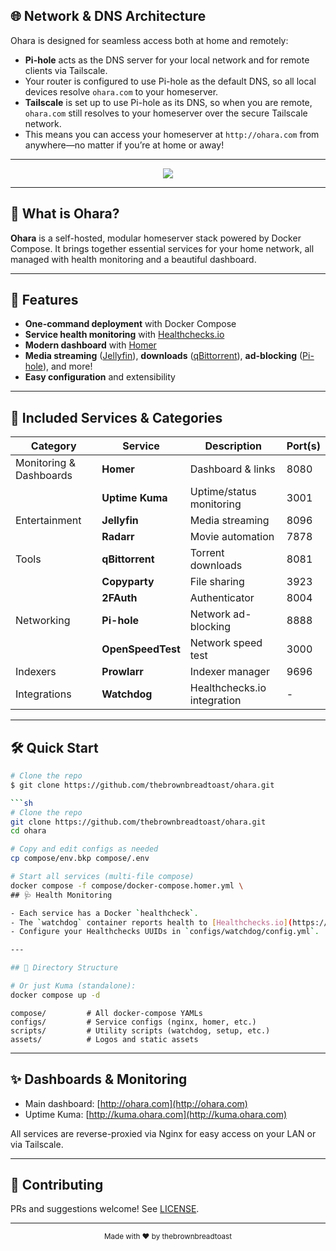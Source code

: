 ## 🌐 Network & DNS Architecture

Ohara is designed for seamless access both at home and remotely:

- **Pi-hole** acts as the DNS server for your local network and for remote clients via Tailscale.
- Your router is configured to use Pi-hole as the default DNS, so all local devices resolve `ohara.com` to your homeserver.
- **Tailscale** is set up to use Pi-hole as its DNS, so when you are remote, `ohara.com` still resolves to your homeserver over the secure Tailscale network.
- This means you can access your homeserver at `http://ohara.com` from anywhere—no matter if you’re at home or away!

---

<p align="center">
	<img src="https://healthchecks.io/badge/b02318c7-d44f-4edf-b034-4b3afc/jMNtyHx2-2.svg"/>
</p>

---

## 🏡 What is Ohara?

**Ohara** is a self-hosted, modular homeserver stack powered by Docker Compose. It brings together essential services for your home network, all managed with health monitoring and a beautiful dashboard.

---

## 🚀 Features

- **One-command deployment** with Docker Compose
- **Service health monitoring** with [Healthchecks.io](https://healthchecks.io)
- **Modern dashboard** with [Homer](https://github.com/bastienwirtz/homer)
- **Media streaming** ([Jellyfin](https://jellyfin.org)), **downloads** ([qBittorrent](https://www.qbittorrent.org)), **ad-blocking** ([Pi-hole](https://pi-hole.net)), and more!
- **Easy configuration** and extensibility

---


## 🧩 Included Services & Categories

| Category                | Service         | Description                | Port(s)   |
|-------------------------|-----------------|---------------------------|-----------|
| Monitoring & Dashboards | **Homer**       | Dashboard & links          | 8080      |
|                         | **Uptime Kuma** | Uptime/status monitoring   | 3001      |
| Entertainment           | **Jellyfin**    | Media streaming            | 8096      |
|                         | **Radarr**      | Movie automation           | 7878      |
| Tools                   | **qBittorrent** | Torrent downloads          | 8081      |
|                         | **Copyparty**   | File sharing               | 3923      |
|                         | **2FAuth**      | Authenticator              | 8004      |
| Networking              | **Pi-hole**     | Network ad-blocking        | 8888      |
|                         | **OpenSpeedTest**| Network speed test         | 3000      |
| Indexers                | **Prowlarr**    | Indexer manager            | 9696      |
| Integrations            | **Watchdog**    | Healthchecks.io integration| -         |


---

## 🛠️ Quick Start

```sh
# Clone the repo
$ git clone https://github.com/thebrownbreadtoast/ohara.git

```sh
# Clone the repo
git clone https://github.com/thebrownbreadtoast/ohara.git
cd ohara

# Copy and edit configs as needed
cp compose/env.bkp compose/.env

# Start all services (multi-file compose)
docker compose -f compose/docker-compose.homer.yml \
## 🩺 Health Monitoring

- Each service has a Docker `healthcheck`.
- The `watchdog` container reports health to [Healthchecks.io](https://healthchecks.io).
- Configure your Healthchecks UUIDs in `configs/watchdog/config.yml`.

---

## 📁 Directory Structure

# Or just Kuma (standalone):
docker compose up -d
```

```text
compose/         # All docker-compose YAMLs
configs/         # Service configs (nginx, homer, etc.)
scripts/         # Utility scripts (watchdog, setup, etc.)
assets/          # Logos and static assets
```

---


## ✨ Dashboards & Monitoring

- Main dashboard: [http://ohara.com](http://ohara.com)
- Uptime Kuma: [http://kuma.ohara.com](http://kuma.ohara.com)

All services are reverse-proxied via Nginx for easy access on your LAN or via Tailscale.

---

## 🤝 Contributing

PRs and suggestions welcome! See [LICENSE](LICENSE).

---

<p align="center">
	<sub>Made with ❤️ by thebrownbreadtoast</sub>
</p>